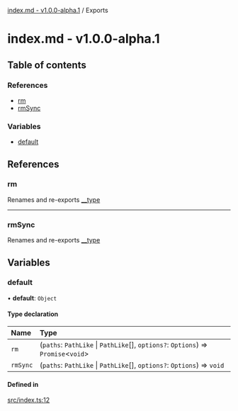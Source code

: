[index.md - v1.0.0-alpha.1](README.md) / Exports

# index.md - v1.0.0-alpha.1

## Table of contents

### References

- [rm](modules.md#rm)
- [rmSync](modules.md#rmsync)

### Variables

- [default](modules.md#default)

## References

### rm

Renames and re-exports [\_\_type](modules.md#__type)

---

### rmSync

Renames and re-exports [\_\_type](modules.md#__type)

## Variables

### default

• **default**: `Object`

#### Type declaration

| Name     | Type                                                                               |
| :------- | :--------------------------------------------------------------------------------- |
| `rm`     | (`paths`: `PathLike` \| `PathLike`[], `options?`: `Options`) => `Promise`<`void`\> |
| `rmSync` | (`paths`: `PathLike` \| `PathLike`[], `options?`: `Options`) => `void`             |

#### Defined in

[src/index.ts:12](https://github.com/saqqdy/rm-all/blob/3921a82/src/index.ts#L12)
